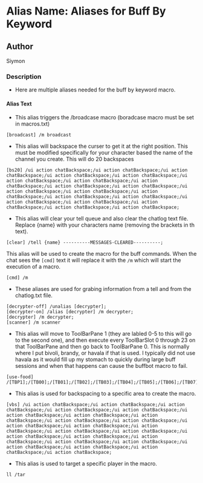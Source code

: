 # Alias Name: Aliases for Buff By Keyword

## Author
Siymon

### Description
- Here are multiple aliases needed for the buff by keyword macro.

#### Alias Text

- This alias triggers the /broadcase macro (boradcase macro must be set in macros.txt)
```text
[broadcast] /m broadcast
```

- This alias will backspace the curser to get it at the right position. This must be modified specifically for your character based the name of the channel you create. This will do 20 backspaces
```text
[bs20] /ui action chatBackspace;/ui action chatBackspace;/ui action chatBackspace;/ui action chatBackspace;/ui action chatBackspace;/ui action chatBackspace;/ui action chatBackspace;/ui action chatBackspace;/ui action chatBackspace;/ui action chatBackspace;/ui action chatBackspace;/ui action chatBackspace;/ui action chatBackspace;/ui action chatBackspace;/ui action chatBackspace;/ui action chatBackspace;/ui action chatBackspace;/ui action chatBackspace;/ui action chatBackspace;/ui action chatBackspace;
```

- This alias will clear your tell queue and also clear the chatlog text file. Replace {name} with your characters name (removing the brackets in th text).
```text
[clear] /tell {name} ----------MESSAGES-CLEARED----------;
```

This alias will be used to create the macro for the buff commands. When the chat sees the `[cmd]` text it will replace it with the `/m` which will start the execution of a macro. 
```text
[cmd] /m
```

- These aliases are used for grabing information from a tell and from the chatlog.txt file.
```text
[decrypter-off] /unalias [decrypter];
[decrypter-on] /alias [decrypter] /m decrypter;
[decrypter] /m decrypter;
[scanner] /m scanner
```

- This alias will move to ToolBarPane 1 (they are labled 0-5 to this will go to the second one), and then execute every ToolBarSlot 0 through 23 on that ToolBarPane and then go back to ToolBarPane 0. This is normally where I put bivoli, brandy, or havala if that is used. I typically did not use havala as it would fill up my stomach to quickly during large buff sessions and when that happens can cause the buffbot macro to fail.
```text
[use-food] /[TBP1];/[TB00];/[TB01];/[TB02];/[TB03];/[TB04];/[TB05];/[TB06];/[TB07];/[TB08];/[TB09];/[TB10];/[TB11];/[TB12];/[TB13];/[TB14];/[TB15];/[TB16];/[TB17];/[TB18];/[TB19];/[TB20];/[TB21];/[TB22];/[TB23];/[TBP0];
```

- This alias is used for backspacing to a specific area to create the macro.
```text
[vbs] /ui action chatBackspace;/ui action chatBackspace;/ui action chatBackspace;/ui action chatBackspace;/ui action chatBackspace;/ui action chatBackspace;/ui action chatBackspace;/ui action chatBackspace;/ui action chatBackspace;/ui action chatBackspace;/ui action chatBackspace;/ui action chatBackspace;/ui action chatBackspace;/ui action chatBackspace;/ui action chatBackspace;/ui action chatBackspace;/ui action chatBackspace;/ui action chatBackspace;/ui action chatBackspace;/ui action chatBackspace;/ui action chatBackspace;/ui action chatBackspace;/ui action chatBackspace;/ui action chatBackspace;
```

- This alias is used to target a specific player in the macro.
```text
ll /tar
```
